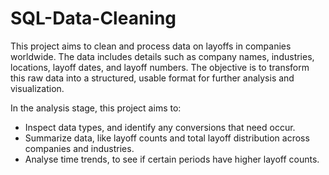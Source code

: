 # SQL-Data-Cleaning
This project aims to clean and process data on layoffs in companies worldwide.
The data includes details such as company names, industries, locations, layoff dates, and layoff numbers.
The objective is to transform this raw data into a structured, usable format for further analysis and visualization.

In the analysis stage, this project aims to:
- Inspect data types, and identify any conversions that need occur.
- Summarize data, like layoff counts and total layoff distribution across companies and industries.
- Analyse time trends, to see if certain periods have higher layoff counts.

